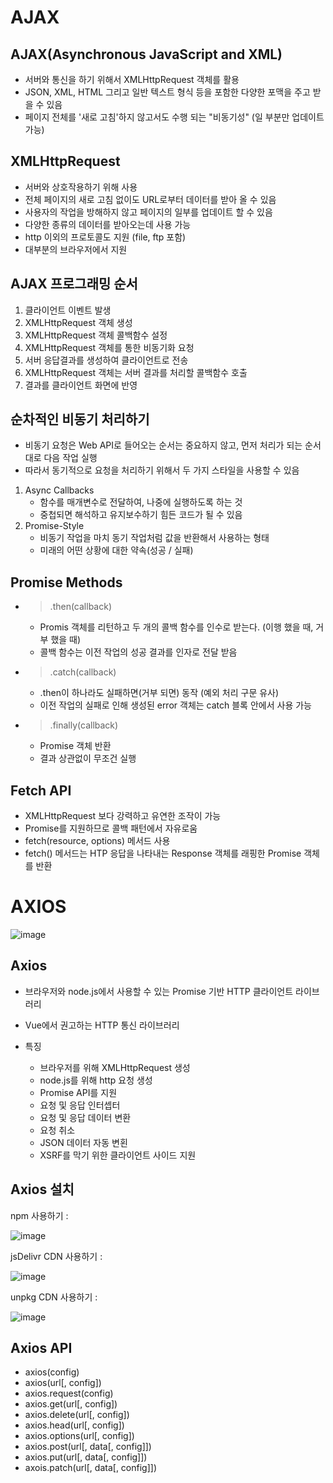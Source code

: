 # AJAX
## AJAX(Asynchronous JavaScript and XML)
* 서버와 통신을 하기 위해서 XMLHttpRequest 객체를 활용
* JSON, XML, HTML 그리고 일반 텍스트 형식 등을 포함한 다양한 포맥을 주고 받을 수 있음
* 페이지 전체를 '새로 고침'하지 않고서도 수행 되는 "비동기성" (일 부분만 업데이트 가능)

## XMLHttpRequest
* 서버와 상호작용하기 위해 사용
* 전체 페이지의 새로 고침 없이도 URL로부터 데이터를 받아 올 수 있음
* 사용자의 작업을 방해하지 않고 페이지의 일부를 업데이트 할 수 있음
* 다양한 종류의 데이터를 받아오는데 사용 가능
* http 이외의 프로토콜도 지원 (file, ftp 포함)
* 대부분의 브라우저에서 지원

## AJAX 프로그래밍 순서
1. 클라이언트 이벤트 발생
2. XMLHttpRequest 객체 생성
3. XMLHttpRequest 객체 콜백함수 설정
4. XMLHttpRequest 객체를 통한 비동기화 요청
5. 서버 응답결과를 생성하여 클라이언트로 전송
6. XMLHttpRequest 객체는 서버 결과를 처리할 콜백함수 호출
7. 결과를 클라이언트 화면에 반영

## 순차적인 비동기 처리하기
* 비동기 요청은 Web API로 들어오는 순서는 중요하지 않고, 먼저 처리가 되는 순서대로 다음 작업 실행
* 따라서 동기적으로 요청을 처리하기 위해서 두 가지 스타일을 사용할 수 있음

1) Async Callbacks
    * 함수를 매개변수로 전달하여, 나중에 실행하도록 하는 것
    * 중첩되면 해석하고 유지보수하기 힘든 코드가 될 수 있음
2) Promise-Style
    * 비동기 작업을 마치 동기 작업처럼 값을 반환해서 사용하는 형태
    * 미래의 어떤 상황에 대한 약속(성공 / 실패)

## Promise Methods
* > .then(callback)
    * Promis 객체를 리턴하고 두 개의 콜백 함수를 인수로 받는다. (이행 했을 때, 거부 했을 때)
    * 콜백 함수는 이전 작업의 성공 결과를 인자로 전달 받음
* > .catch(callback)
    * .then이 하나라도 실패하면(거부 되면) 동작 (예외 처리 구문 유사)
    * 이전 작업의 실패로 인해 생성된 error 객체는 catch 블록 안에서 사용 가능
* > .finally(callback)
    * Promise 객체 반환
    * 결과 상관없이 무조건 실행

## Fetch API

* XMLHttpRequest 보다 강력하고 유연한 조작이 가능
* Promise를 지원하므로 콜백 패턴에서 자유로움
* fetch(resource, options) 메서드 사용
* fetch() 메서드는 HTP 응답을 나타내는 Response 객체를 래핑한 Promise 객체를 반환

# AXIOS

![image](https://github.com/chelsea7023/TIL/assets/156149302/ff4d3cbd-2765-4431-a123-d3231001afa4)

## Axios
* 브라우저와 node.js에서 사용할 수 있는 Promise 기반 HTTP 클라이언트 라이브러리
* Vue에서 권고하는 HTTP 통신 라이브러리

* 특징
    * 브라우저를 위해 XMLHttpRequest 생성
    * node.js를 위해 http 요청 생성
    * Promise API를 지원
    * 요청 및 응답 인터셉터
    * 요청 및 응답 데이터 변환
    * 요청 취소 
    * JSON 데이터 자동 변횐
    * XSRF를 막기 위한 클라이언트 사이드 지원

## Axios 설치
npm 사용하기 : 

![image](https://github.com/chelsea7023/TIL/assets/156149302/80d3ff66-7853-450c-baf3-974b61408c99)

jsDelivr CDN 사용하기 : 

![image](https://github.com/chelsea7023/TIL/assets/156149302/9a9ddccb-b67f-49ff-bb49-c352baf8115a)

unpkg CDN 사용하기 : 

![image](https://github.com/chelsea7023/TIL/assets/156149302/9385b48e-b773-487d-8da2-8231016cf224)

## Axios API
* axios(config)
* axios(url[, config])
* axios.request(config)
* axios.get(url[, config])
* axios.delete(url[, config])
* axios.head(url[, config])
* axios.options(url[, config])
* axios.post(url[, data[, config]])
* axios.put(url[, data[, config]])
* axois.patch(url[, data[, config]])